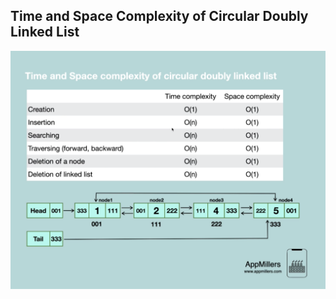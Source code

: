 ## Time and Space Complexity of Circular Doubly Linked List

![Circualr Singly Linked List](./../../assets/circular_doubly_linkedlist.png)